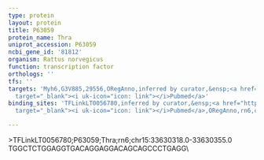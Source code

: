 ```yaml
---
type: protein
layout: protein
title: P63059
protein_name: Thra
uniprot_accession: P63059
ncbi_gene_id: '81812'
organism: Rattus norvegicus
function: transcription factor
orthologs: ''
tfs: ''
targets: 'Myh6,G3V885,29556,ORegAnno,inferred by curator,&ensp;<a href="https://www.ncbi.nlm.nih.gov/pubmed/?term=9111345%5Buid%5D+OR+26578589%5Buid%5D"
  target="_blank"><i uk-icon="icon: link"></i>Pubmed</a>'
binding_sites: 'TFLinkLT0056780,inferred by curator,&ensp;<a href="https://www.ncbi.nlm.nih.gov/pubmed/?term=9111345%5Buid%5D"
  target="_blank"><i uk-icon="icon: link"></i>Pubmed</a>,ORegAnno,rn6,chr15,33630318,33630355,-'

---
```

\>TFLinkLT0056780;P63059;Thra;rn6;chr15:33630318.0-33630355.0\TGGCTCTGGAGGTGACAGGAGGACAGCAGCCCTGAGG\